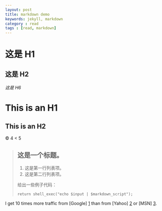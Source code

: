 ```yaml
---
layout: post
title: markdown demo
keywords: jekyll, markdown
category : read
tags : [read, markdown]
---
```




# 这是 H1

## 这是 H2

###### 这是 H6

This is an H1
=============

This is an H2
-------------

&copy;
4 < 5

> ## 这是一个标题。
> 
> 1.   这是第一行列表项。
> 2.   这是第二行列表项。
> 
> 给出一些例子代码：
> 
>     return shell_exec("echo $input | $markdown_script");

I get 10 times more traffic from [Google] [1] than from
[Yahoo] [2] or [MSN] [3].

  [1]: http://google.com/        "Google"
  [2]: http://search.yahoo.com/  "Yahoo Search"
  [3]: http://search.msn.com/    "MSN Search"